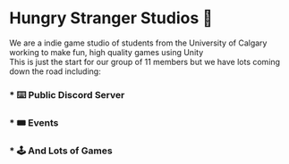 # Hungry Stranger Studios 🥪
We are a indie game studio of students from the University of Calgary working to make fun, high quality games using Unity <br>
This is just the start for our group of 11 members but we have lots coming down the road including:
### * ⌨️ Public Discord Server
### * 🎟 Events 
### * 🕹 And Lots of Games
